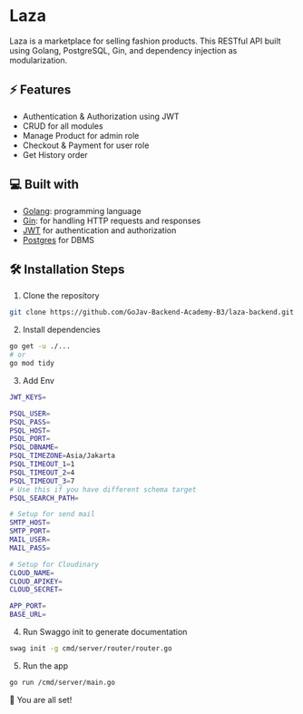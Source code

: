# Laza

Laza is a marketplace for selling fashion products. This RESTful API built using Golang, PostgreSQL, Gin, and dependency injection as modularization.

## ⚡ Features

- Authentication & Authorization using JWT
- CRUD for all modules
- Manage Product for admin role
- Checkout & Payment for user role
- Get History order

## 💻 Built with

- [Golang](https://go.dev/): programming language
- [Gin](https://gin-gonic.com/): for handling HTTP requests and responses
- [JWT](https://github.com/golang-jwt/jwt) for authentication and authorization
- [Postgres](https://github.com/postgres/postgres) for DBMS

## 🛠️ Installation Steps

1. Clone the repository

```bash
git clone https://github.com/GoJav-Backend-Academy-B3/laza-backend.git
```

2. Install dependencies

```bash
go get -u ./...
# or
go mod tidy
```

3. Add Env

```sh
JWT_KEYS=

PSQL_USER= 
PSQL_PASS=  
PSQL_HOST=
PSQL_PORT=
PSQL_DBNAME=
PSQL_TIMEZONE=Asia/Jakarta
PSQL_TIMEOUT_1=1
PSQL_TIMEOUT_2=4
PSQL_TIMEOUT_3=7
# Use this if you have different schema target
PSQL_SEARCH_PATH=

# Setup for send mail
SMTP_HOST=
SMTP_PORT=
MAIL_USER=
MAIL_PASS=

# Setup for Cloudinary
CLOUD_NAME=
CLOUD_APIKEY=
CLOUD_SECRET=

APP_PORT=
BASE_URL=
```

4. Run Swaggo init to generate documentation
```bash
swag init -g cmd/server/router/router.go
```

5. Run the app

```bash
go run /cmd/server/main.go
```


🌟 You are all set!

